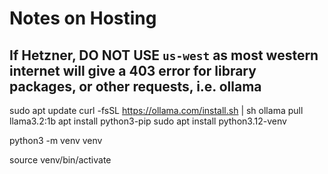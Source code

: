 # Notes on Hosting
## If Hetzner, DO NOT USE `us-west` as most western internet will give a 403 error for library packages, or other requests, i.e. ollama


sudo apt update
curl -fsSL https://ollama.com/install.sh | sh
ollama pull llama3.2:1b
apt install python3-pip
sudo apt install python3.12-venv

python3 -m venv venv

source venv/bin/activate
